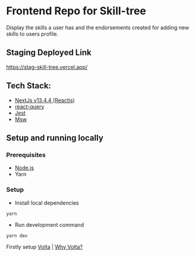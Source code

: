 # Frontend Repo for Skill-tree 

Display the skills a user has and the endorsements created for adding new skills to users profile.

## Staging Deployed Link 
https://stag-skill-tree.vercel.app/

## Tech Stack:

- [NextJs v13.4.4 (Reactjs)](https://nextjs.org/)
- [react-query](https://tanstack.com/query/v3/)
- [Jest](https://jestjs.io/)
- [Msw](https://mswjs.io/)

## Setup and running locally

### Prerequisites
- [Node.js](https://nodejs.org/en/download)
- Yarn 

### Setup
- Install local dependencies
```
yarn
```
- Run development command
```
yarn dev
```
Firstly setup [Volta](https://docs.volta.sh/guide/getting-started) | [Why Volta?](https://docs.volta.sh/guide/#why-volta)
